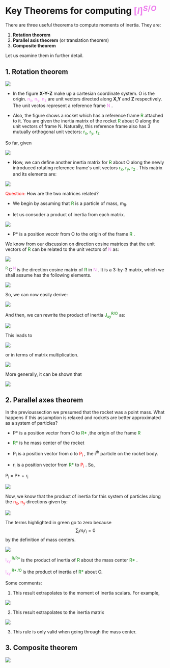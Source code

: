 # Key Theorems for computing <span style="color:violet"> $[I]^{S/O}$ </span>

There are three useful theorems to compute moments of inertia. They are:

1. __Rotation theorem__
2. __Parallel axis theorem__ (or translation theorem)
3. __Composite theorem__

Let us examine them in further detail.


## 1. Rotation theorem


<img src="2_Inertia/theory_img2/im1.png">


- In the figure __X-Y-Z__ make up a cartesian coordinate system. O is the origin.
<span style="color:violet"> n<sub>x</sub>,  n<sub>y</sub>,  n<sub>z</sub>  </span> are unit vectors directed along __X,Y__ and __Z__ respectively. The unit vectos represent a reference frame <span style="color:violet"> N </span>.

- Also, the figure shows a rocket which has a reference frame <span style="color:green">R</span> attached to it. You are given the inertia matrix of the rocket <span style="color:green"> R </span> about O along the unit vectors of frame N.
Naturally, this reference frame also has 3 mutually orthogonal unit vectors: 
<span style="color:green"> r<sub>x</sub>,  r<sub>y</sub>,  r<sub>z</sub>  </span>


So far, given 


<img src="2_Inertia/theory_img2/eq1.png">


- Now, we can define another inertia matrix for <span style="color:green"> R </span> about O along the newly introduced rotating reference frame's unit vectors <span style="color:green"> r<sub>x</sub>,  r<sub>y</sub>,  r<sub>z</sub>  </span>. This matrix and its elements are:




<img src="2_Inertia/theory_img2/eq2.png">


<span style="color:red"> Question:  </span>
How are the two matrices related?


- We begin by assuming that <span style="color:green"> R  </span> is a particle of mass, m<sub>R</sub>.
    
- let us consoder a product of inertia from each matrix.



<img src="2_Inertia/theory_img2/eq3.png">


- P* is a position vecotr from O to the origin of the frame <span style="color:green"> R </span>.

We know from our discussion on direction cosine matrices that the unit vectors of <span style="color:green"> R </span> can be related to the unit vectors of <span style="color:violet"> N </span> as: 




<img src="2_Inertia/theory_img2/eq4.png">


<sup><span style="color:green"> R </span></sup>C<sup><span style="color:violet"> N </span></sup> is the direction cosine matrix of <span style="color:green"> R </span> in <span style="color:violet"> N </span>. It is a 3-by-3 matrix, which we shall assume has the following elements.


<img src="2_Inertia/theory_img2/eq5.png">


So, we can now easily derive:


<img src="2_Inertia/theory_img2/eq6.png">


And then, we can rewrite the product of inertia <span style="color:green"> J<sub>xy</sub><sup>R/O</sup> </span> as: 


<img src="2_Inertia/theory_img2/eq7.png">


This leads to


<img src="2_Inertia/theory_img2/eq8.png">


or in terms of matrix multiplication.


<img src="2_Inertia/theory_img2/eq9.png">


More generally, it can be shown that


<img src="2_Inertia/theory_img2/eq10.png">


## 2. Parallel axes theorem


In the previoussection we presumed that the rocket was a point mass. What happens if this assumption is relaxed and rockets are better approximated as a system of particles?

- P* is a position vector from O to <span style="color:green"> R* </span>,the origin of the frame <span style="color:green"> R </span>

-  <span style="color:green"> R* </span> is he mass center of the rocket

- P<sub>i</sub> is a position vector from o to <span style="color:red"> P<sub>i</sub> </span>, the i<sup>th</sup> particle on the rocket body.

- r<sub>i</sub> is a position vector from <span style="color:green"> R* </span> to <span style="color:red"> P<sub>i</sub> </span>. So,

P<sub>i</sub> = P* + r<sub>i</sub> 



<img src="2_Inertia/theory_img2/im2.png">


Now, we know that the product of inertia for this system of particles along the <span style="color:red"> n<sub>x</sub>, n<sub>y</sub>  </span>  directions given by:


<img src="2_Inertia/theory_img2/eq11.png">


The terms highlighted in green go to zero because $$\sum_im_ir_i = 0$$ by the definition of mass centers.


<img src="2_Inertia/theory_img2/eq12.png">


<span style="color:violet"> I<sub>xy</sub><sup><span style="color:green"> R/R* </span></sup> </span> is the product of inertia of <span style="color:green"> R </span> about the mass center <span style="color:green"> R* </span>.

<span style="color:violet"> I<sub>xy</sub><sup><span style="color:green"> R* /O </span></sup> </span> is the product of inertia of <span style="color:green"> R* </span> about O.

Some comments:
1. This result extrapolates to the moment of inertia scalars. For example,


<img src="2_Inertia/theory_img2/eq13.png">


2. This result extrapolates to the inertia matrix


<img src="2_Inertia/theory_img2/eq14.png">


3. This rule is only valid when going through the mass center.


## 3. Composite theorem


<img src="2_Inertia/theory_img2/im3.png">
